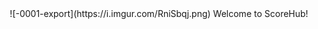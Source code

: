 <div align="center">  
  ![-0001-export](https://i.imgur.com/RniSbqj.png)  
  Welcome to ScoreHub!
</div>

